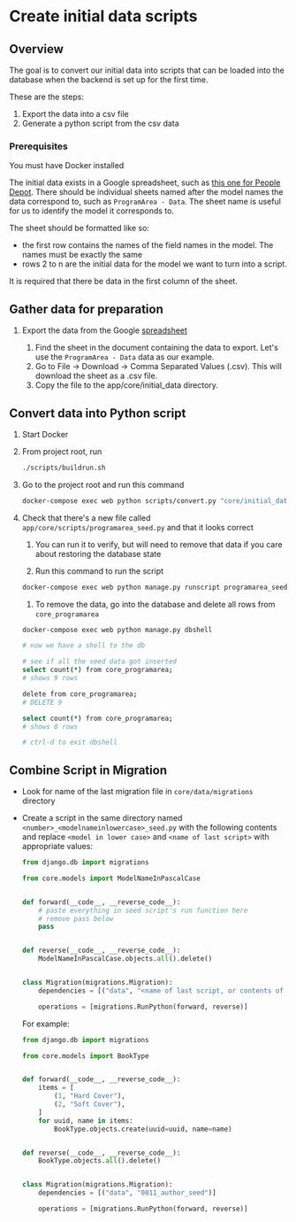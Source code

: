 # Create initial data scripts

## Overview

The goal is to convert our initial data into scripts that can be loaded into the database when the backend is set up for the first time.

These are the steps:

1. Export the data into a csv file
1. Generate a python script from the csv data

### Prerequisites

You must have Docker installed

The initial data exists in a Google spreadsheet, such as [this one for People Depot][pd-data-spreadsheet]. There should be individual sheets named after the model names the data correspond to, such as `ProgramArea - Data`. The sheet name is useful for us to identify the model it corresponds to.

The sheet should be formatted like so:

- the first row contains the names of the field names in the model. The names must be exactly the same
- rows 2 to n are the initial data for the model we want to turn into a script.

It is required that there be data in the first column of the sheet.

## Gather data for preparation

1. Export the data from the Google [spreadsheet][pd-data-spreadsheet]

    1. Find the sheet in the document containing the data to export. Let's use the `ProgramArea - Data` data as our example.
    1. Go to File -> Download -> Comma Separated Values (.csv). This will download the sheet as a .csv file.
    1. Copy the file to the app/core/initial_data directory.

## Convert data into Python script

1. Start Docker

1. From project root, run

    ```bash
    ./scripts/buildrun.sh
    ```

1. Go to the project root and run this command

    ```bash
    docker-compose exec web python scripts/convert.py "core/initial_data/PD_ Table and field explanations  - ProgramArea - Data.csv"
    ```

1. Check that there's a new file called `app/core/scripts/programarea_seed.py` and that it looks correct

    1. You can run it to verify, but will need to remove that data if you care about restoring the database state

    1. Run this command to run the script

    ```bash
    docker-compose exec web python manage.py runscript programarea_seed
    ```

    1. To remove the data, go into the database and delete all rows from `core_programarea`

    ```bash
    docker-compose exec web python manage.py dbshell

    # now we have a shell to the db

    # see if all the seed data got inserted
    select count(*) from core_programarea;
    # shows 9 rows

    delete from core_programarea;
    # DELETE 9

    select count(*) from core_programarea;
    # shows 0 rows

    # ctrl-d to exit dbshell
    ```

## Combine Script in Migration

- Look for name of the last migration file in `core/data/migrations` directory

- Create a script in the same directory named `<number>_<modelnameinlowercase>_seed.py` with the following contents and
    replace `<model in lower case>` and `<name of last script>` with appropriate values:

    ```py
    from django.db import migrations

    from core.models import ModelNameInPascalCase


    def forward(__code__, __reverse_code__):
        # paste everything in seed script's run function here
        # remove pass below
        pass


    def reverse(__code__, __reverse_code__):
        ModelNameInPascalCase.objects.all().delete()


    class Migration(migrations.Migration):
        dependencies = [("data", "<name of last script, or contents of max_migration.txt>")]

        operations = [migrations.RunPython(forward, reverse)]
    ```

    For example:

    ```py
    from django.db import migrations

    from core.models import BookType


    def forward(__code__, __reverse_code__):
        items = [
            (1, "Hard Cover"),
            (2, "Soft Cover"),
        ]
        for uuid, name in items:
            BookType.objects.create(uuid=uuid, name=name)


    def reverse(__code__, __reverse_code__):
        BookType.objects.all().delete()


    class Migration(migrations.Migration):
        dependencies = [("data", "0011_author_seed")]

        operations = [migrations.RunPython(forward, reverse)]
    ```

[pd-data-spreadsheet]: https://docs.google.com/spreadsheets/d/1x_zZ8JLS2hO-zG0jUocOJmX16jh-DF5dccrd_OEGNZ0/
